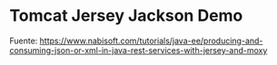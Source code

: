 # Tomcat Jersey Jackson Demo

Fuente: https://www.nabisoft.com/tutorials/java-ee/producing-and-consuming-json-or-xml-in-java-rest-services-with-jersey-and-moxy